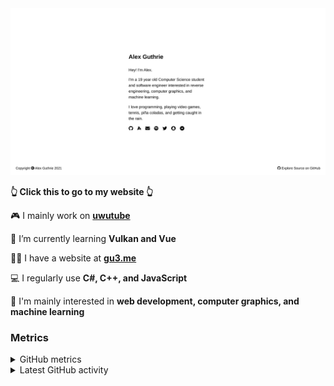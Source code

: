 <div align="center">
  <a href="https://alex.gu3.me/">
    <img src="https://raw.githubusercontent.com/xezno/xezno/master/screenshot.png" />
  </a>
</div>

<b>👆 Click this to go to my website 👆</b>

🎮 I mainly work on <b><a href="https://github.com/uwutube">uwutube</a></b>

🌱 I’m currently learning <b>Vulkan and Vue</b>

👨‍💻 I have a website at <b><a href="https://gu3.me/">gu3.me</a></b>

💻 I regularly use <b>C#, C++, and JavaScript</b>

🤔 I'm mainly interested in <b>web development, computer graphics, and machine learning</b>

### Metrics

<details>
  <summary>GitHub metrics</summary>
  <img src="https://metrics.lecoq.io/xezno?base.header=0&base.metadata=0&languages=1&isocalendar=1&isocalendar.duration=half-year" alt="GitHub metrics">
</details>

<details>
  <summary>Latest GitHub activity</summary>
  <br>
  
<!--START_SECTION:activity-->
1. ❌ Closed PR [#3](https://github.com/xezno/gu3.me/pull/3) in [xezno/gu3.me](https://github.com/xezno/gu3.me)
2. 🎉 Merged PR [#2](https://github.com/xezno/gu3.me/pull/2) in [xezno/gu3.me](https://github.com/xezno/gu3.me)
3. 🎉 Merged PR [#1](https://github.com/xezno/gu3.me/pull/1) in [xezno/gu3.me](https://github.com/xezno/gu3.me)
4. 🎉 Merged PR [#1](https://github.com/xezno/xezno/pull/1) in [xezno/xezno](https://github.com/xezno/xezno)
5. 💪 Opened PR [#1](https://github.com/xezno/xezno/pull/1) in [xezno/xezno](https://github.com/xezno/xezno)
<!--END_SECTION:activity-->
</details>
